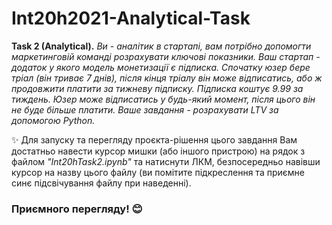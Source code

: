 # Int20h2021-Analytical-Task

**Task 2 (Analytical).** *Ви - аналітик в стартапі, вам потрібно допомогти
маркетинговій команді розрахувати ключові показники. Ваш стартап - додаток
у якого модель монетизації є підписка. Спочатку юзер бере тріал (він триває 7
днів), після кінця тріалу він може відписатись, або ж продовжити платити за
тижневу підписку. Підписка коштує 9.99 за тиждень. Юзер може відписатись у
будь-який момент, після цього він не буде більше платити.
Ваше завдання - розрахувати LTV за допомогою Python.*

✨ Для запуску та перегляду проєкта-рішення цього завдання Вам достатньо навести 
курсор мишки (або іншого пристрою) на рядок з файлом *"Int20hTask2.ipynb"* та 
натиснути ЛКМ, безпосередньо навівши курсор на назву цього файлу (ви помітите 
підкреслення та приємне синє підсвічування файлу при наведенні).

### Приємного перегляду! 😊
